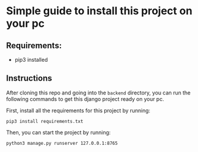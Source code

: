# Simple guide to install this project on your pc

## Requirements:
* pip3 installed

## Instructions
After cloning this repo and going into the `backend` directory, you can run the following commands to get this django project ready on your pc.

First, install all the requirements for this project by running:
```
pip3 install requirements.txt
```

Then, you can start the project by running:
```
python3 manage.py runserver 127.0.0.1:8765
```